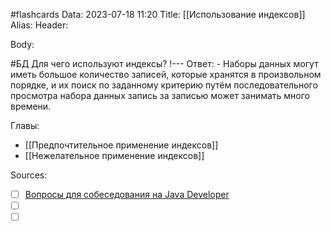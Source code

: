 #flashcards 
Data: 2023-07-18 11:20
Title: [[Использование индексов]]
Alias:
Header:



Body:


#БД 
Для чего используют индексы?
!---
Ответ:
	- Наборы данных могут иметь большое количество записей, которые хранятся в произвольном порядке, и их поиск по заданному критерию путём последовательного просмотра набора данных запись за записью может занимать много времени.
<!--SR:!2023-11-03,10,410-->




Главы:
- [[Предпочтительное применение индексов]]
- [[Нежелательное применение индексов]]


Sources:
- [ ] [Вопросы для собеседования на Java Developer](https://github.com/enhorse/java-interview/blob/master/README.md#%D0%9E%D0%9E%D0%9F)
- [ ] []()
- [ ] []()

